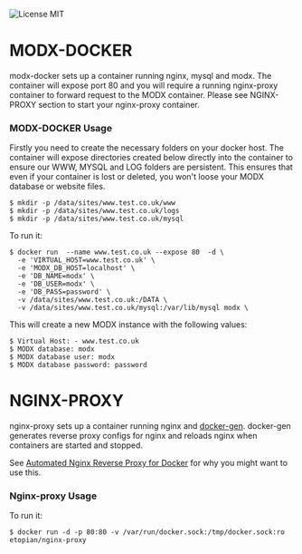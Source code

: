 ![License MIT](https://img.shields.io/badge/license-MIT-blue.svg)

# MODX-DOCKER

modx-docker sets up a container running nginx, mysql and modx. The container will expose port 80 and you will require a running nginx-proxy container to forward request to the MODX container.
Please see NGINX-PROXY section to start your nginx-proxy container.


### MODX-DOCKER Usage


Firstly you need to create the necessary folders on your docker host. The container will expose directories created below directly into the container to ensure our WWW, MYSQL and LOG folders are persistent.
This ensures that even if your container is lost or deleted, you won't loose your MODX database or website files.

	$ mkdir -p /data/sites/www.test.co.uk/www
	$ mkdir -p /data/sites/www.test.co.uk/logs
	$ mkdir -p /data/sites/www.test.co.uk/mysql

To run it:

    $ docker run  --name www.test.co.uk --expose 80  -d \
      -e 'VIRTUAL_HOST=www.test.co.uk' \
      -e 'MODX_DB_HOST=localhost' \
      -e 'DB_NAME=modx' \
      -e 'DB_USER=modx' \
      -e 'DB_PASS=password' \ 
      -v /data/sites/www.test.co.uk:/DATA \ 
      -v /data/sites/www.test.co.uk/mysql:/var/lib/mysql modx \


This will create a new MODX instance with the following values:

	$ Virtual Host: - www.test.co.uk
	$ MODX database: modx
	$ MODX database user: modx
	$ MODX database password: password
	


# NGINX-PROXY




nginx-proxy sets up a container running nginx and [docker-gen][1].  docker-gen generates reverse proxy configs for nginx and reloads nginx when containers are started and stopped.

See [Automated Nginx Reverse Proxy for Docker][2] for why you might want to use this.

### Nginx-proxy Usage

To run it:

    $ docker run -d -p 80:80 -v /var/run/docker.sock:/tmp/docker.sock:ro etopian/nginx-proxy




[1]: https://github.com/etopian/docker-gen
[2]: http://jasonwilder.com/blog/2014/03/25/automated-nginx-reverse-proxy-for-docker/
